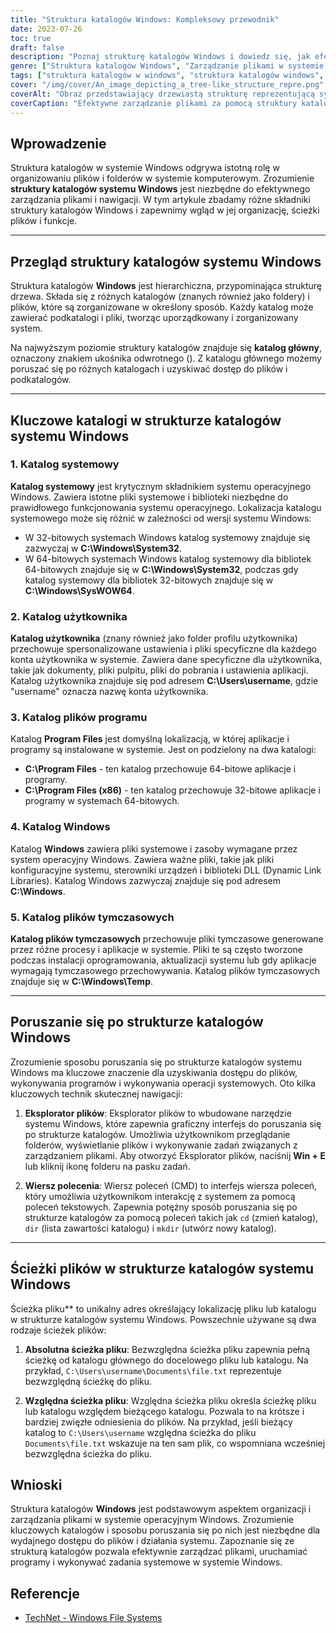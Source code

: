 ```yaml
---
title: "Struktura katalogów Windows: Kompleksowy przewodnik"
date: 2023-07-26
toc: true
draft: false
description: "Poznaj strukturę katalogów Windows i dowiedz się, jak efektywnie zarządzać plikami i poruszać się po hierarchicznym systemie."
genre: ["Struktura katalogów Windows", "Zarządzanie plikami w systemie Windows", "Nawigacja po katalogach", "Organizacja plików", "Ścieżki plików systemu Windows", "Foldery systemowe Windows", "Katalog użytkownika", "Katalog Program Files", "Katalog główny systemu Windows", "Katalog plików tymczasowych"]
tags: ["struktura katalogów w windows", "struktura katalogów windows", "zarządzanie plikami", "organizacja plików", "ścieżki plików", "katalog główny", "katalog systemowy", "katalog użytkownika", "katalog plików programu", "nawigacja po katalogach windows", "eksplorator plików", "wiersz polecenia", "bezwzględna ścieżka pliku", "względna ścieżka pliku", "system plików windows", "zarządzanie plikami windows", "dostęp do plików", "działanie systemu", "narzędzie do eksploracji plików", "polecenia windows", "Ścieżki plików systemu Windows", "wydajne zarządzanie plikami", "organizacja okien", "katalog plików tymczasowych", "struktura plików windows", "system operacyjny windows", "folder profilu użytkownika systemu Windows", "pliki systemowe", "zasoby systemu windows"]
cover: "/img/cover/An_image_depicting_a_tree-like_structure_repre.png"
coverAlt: "Obraz przedstawiający drzewiastą strukturę reprezentującą system katalogów Windows."
coverCaption: "Efektywne zarządzanie plikami za pomocą struktury katalogów systemu Windows."
---
```


## Wprowadzenie

Struktura katalogów w systemie Windows odgrywa istotną rolę w organizowaniu plików i folderów w systemie komputerowym. Zrozumienie **struktury katalogów systemu Windows** jest niezbędne do efektywnego zarządzania plikami i nawigacji. W tym artykule zbadamy różne składniki struktury katalogów Windows i zapewnimy wgląd w jej organizację, ścieżki plików i funkcje.

______

## Przegląd struktury katalogów systemu Windows

Struktura katalogów **Windows** jest hierarchiczna, przypominająca strukturę drzewa. Składa się z różnych katalogów (znanych również jako foldery) i plików, które są zorganizowane w określony sposób. Każdy katalog może zawierać podkatalogi i pliki, tworząc uporządkowany i zorganizowany system.

Na najwyższym poziomie struktury katalogów znajduje się **katalog główny**, oznaczony znakiem ukośnika odwrotnego (\). Z katalogu głównego możemy poruszać się po różnych katalogach i uzyskiwać dostęp do plików i podkatalogów.

______

## Kluczowe katalogi w strukturze katalogów systemu Windows

### 1. Katalog systemowy

**Katalog systemowy** jest krytycznym składnikiem systemu operacyjnego Windows. Zawiera istotne pliki systemowe i biblioteki niezbędne do prawidłowego funkcjonowania systemu operacyjnego. Lokalizacja katalogu systemowego może się różnić w zależności od wersji systemu Windows:

- W 32-bitowych systemach Windows katalog systemowy znajduje się zazwyczaj w **C:\Windows\System32**.
- W 64-bitowych systemach Windows katalog systemowy dla bibliotek 64-bitowych znajduje się w **C:\Windows\System32**, podczas gdy katalog systemowy dla bibliotek 32-bitowych znajduje się w **C:\Windows\SysWOW64**.

### 2. Katalog użytkownika

**Katalog użytkownika** (znany również jako folder profilu użytkownika) przechowuje spersonalizowane ustawienia i pliki specyficzne dla każdego konta użytkownika w systemie. Zawiera dane specyficzne dla użytkownika, takie jak dokumenty, pliki pulpitu, pliki do pobrania i ustawienia aplikacji. Katalog użytkownika znajduje się pod adresem **C:\Users\username**, gdzie "username" oznacza nazwę konta użytkownika.

### 3. Katalog plików programu

Katalog **Program Files** jest domyślną lokalizacją, w której aplikacje i programy są instalowane w systemie. Jest on podzielony na dwa katalogi:

- **C:\Program Files** - ten katalog przechowuje 64-bitowe aplikacje i programy.
- **C:\Program Files (x86)** - ten katalog przechowuje 32-bitowe aplikacje i programy w systemach 64-bitowych.

### 4. Katalog Windows

Katalog **Windows** zawiera pliki systemowe i zasoby wymagane przez system operacyjny Windows. Zawiera ważne pliki, takie jak pliki konfiguracyjne systemu, sterowniki urządzeń i biblioteki DLL (Dynamic Link Libraries). Katalog Windows zazwyczaj znajduje się pod adresem **C:\Windows**.

### 5. Katalog plików tymczasowych

**Katalog plików tymczasowych** przechowuje pliki tymczasowe generowane przez różne procesy i aplikacje w systemie. Pliki te są często tworzone podczas instalacji oprogramowania, aktualizacji systemu lub gdy aplikacje wymagają tymczasowego przechowywania. Katalog plików tymczasowych znajduje się w **C:\Windows\Temp**.


______
## Poruszanie się po strukturze katalogów Windows

Zrozumienie sposobu poruszania się po strukturze katalogów systemu Windows ma kluczowe znaczenie dla uzyskiwania dostępu do plików, wykonywania programów i wykonywania operacji systemowych. Oto kilka kluczowych technik skutecznej nawigacji:

1. **Eksplorator plików**: Eksplorator plików to wbudowane narzędzie systemu Windows, które zapewnia graficzny interfejs do poruszania się po strukturze katalogów. Umożliwia użytkownikom przeglądanie folderów, wyświetlanie plików i wykonywanie zadań związanych z zarządzaniem plikami. Aby otworzyć Eksplorator plików, naciśnij **Win + E** lub kliknij ikonę folderu na pasku zadań.

2. **Wiersz polecenia**: Wiersz poleceń (CMD) to interfejs wiersza poleceń, który umożliwia użytkownikom interakcję z systemem za pomocą poleceń tekstowych. Zapewnia potężny sposób poruszania się po strukturze katalogów za pomocą poleceń takich jak `cd` (zmień katalog), `dir` (lista zawartości katalogu) i `mkdir` (utwórz nowy katalog).


______

## Ścieżki plików w strukturze katalogów systemu Windows

Ścieżka pliku** to unikalny adres określający lokalizację pliku lub katalogu w strukturze katalogów systemu Windows. Powszechnie używane są dwa rodzaje ścieżek plików:

1. **Absolutna ścieżka pliku**: Bezwzględna ścieżka pliku zapewnia pełną ścieżkę od katalogu głównego do docelowego pliku lub katalogu. Na przykład, `C:\Users\username\Documents\file.txt` reprezentuje bezwzględną ścieżkę do pliku.

2. **Względna ścieżka pliku**: Względna ścieżka pliku określa ścieżkę pliku lub katalogu względem bieżącego katalogu. Pozwala to na krótsze i bardziej zwięzłe odniesienia do plików. Na przykład, jeśli bieżący katalog to `C:\Users\username` względna ścieżka do pliku `Documents\file.txt` wskazuje na ten sam plik, co wspomniana wcześniej bezwzględna ścieżka do pliku.

## Wnioski

Struktura katalogów **Windows** jest podstawowym aspektem organizacji i zarządzania plikami w systemie operacyjnym Windows. Zrozumienie kluczowych katalogów i sposobu poruszania się po nich jest niezbędne dla wydajnego dostępu do plików i działania systemu. Zapoznanie się ze strukturą katalogów pozwala efektywnie zarządzać plikami, uruchamiać programy i wykonywać zadania systemowe w systemie Windows.


## Referencje
- [TechNet - Windows File Systems](https://social.technet.microsoft.com/wiki/contents/articles/5375.windows-file-systems.aspx)